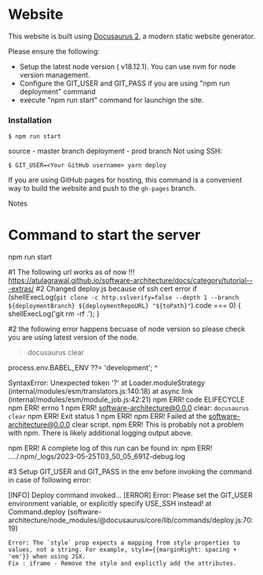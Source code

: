 # Website

This website is built using [Docusaurus 2](https://docusaurus.io/), a modern static website generator.

Please ensure the following:
- Setup the latest node version ( v18.12.1). You can use nvm for node version management.
- Configure the GIT_USER and GIT_PASS if you are using "npm run deployment" command
- execute "npm run start" command for launchign the site.

### Installation

```
$ npm run start
```

source - master branch
deployment - prod branch
Not using SSH: 
 
```
$ GIT_USER=<Your GitHub username> yarn deploy
```

If you are using GitHub pages for hosting, this command is a convenient way to build the website and push to the `gh-pages` branch.


Notes
# Command to start the server
npm run start 

#1
The following url works as of now !!!
https://atulagrawal.github.io/software-architecture/docs/category/tutorial---extras/
#2
Changed deploy.js because of ssh cert error
if (shellExecLog(`git clone -c http.sslverify=false --depth 1 --branch ${deploymentBranch} ${deploymentRepoURL} "${toPath}"`).code === 0) {
     shellExecLog('git rm -rf .');
}



#2  the following error happens becuase of node version so please check you are using latest version of the node.

> docusaurus clear

process.env.BABEL_ENV ??= 'development';
                       ^

SyntaxError: Unexpected token '?'
    at Loader.moduleStrategy (internal/modules/esm/translators.js:140:18)
    at async link (internal/modules/esm/module_job.js:42:21)
npm ERR! code ELIFECYCLE
npm ERR! errno 1
npm ERR! software-architecture@0.0.0 clear: `docusaurus clear`
npm ERR! Exit status 1
npm ERR! 
npm ERR! Failed at the software-architecture@0.0.0 clear script.
npm ERR! This is probably not a problem with npm. There is likely additional logging output above.

npm ERR! A complete log of this run can be found in:
npm ERR!     ..../.npm/_logs/2023-05-25T03_50_05_691Z-debug.log


#3 Setup GIT_USER and GIT_PASS in the env before invoking the command in case of following error:

[INFO] Deploy command invoked...
[ERROR] Error: Please set the GIT_USER environment variable, or explicitly specify USE_SSH instead!
    at Command.deploy (software-architecture/node_modules/@docusaurus/core/lib/commands/deploy.js:70:19)


````iframe
Error: The `style` prop expects a mapping from style properties to values, not a string. For example, style={{marginRight: spacing + 'em'}} when using JSX.
Fix : iframe - Remove the style and explictly add the attributes.

````


